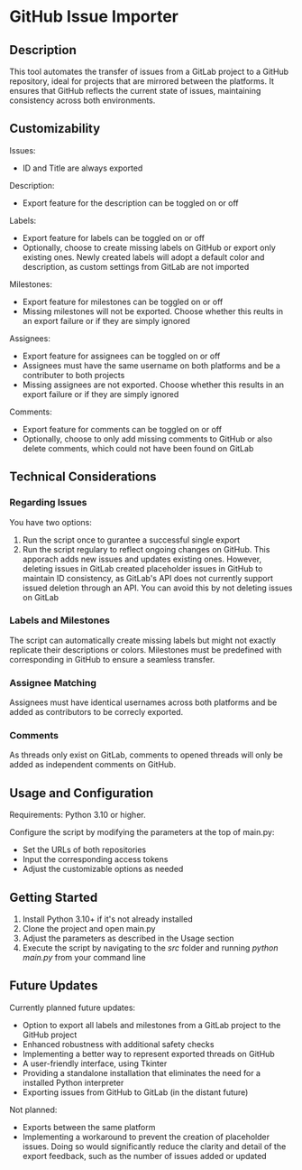 # GitHub Issue Importer

## Description

This tool automates the transfer of issues from a GitLab project to a GitHub repository, ideal for projects that are mirrored between the platforms. It ensures that GitHub reflects the current state of issues, maintaining consistency across both environments.

## Customizability

Issues:

- ID and Title are always exported

Description:

- Export feature for the description can be toggled on or off

Labels:

- Export feature for labels can be toggled on or off
- Optionally, choose to create missing labels on GitHub or export only existing ones. Newly created labels will adopt a default color and description, as custom settings from GitLab are not imported

Milestones:

- Export feature for milestones can be toggled on or off
- Missing milestones will not be exported. Choose whether this reults in an export failure or if they are simply ignored

Assignees:

- Export feature for assignees can be toggled on or off
- Assignees must have the same username on both platforms and be a contributer to both projects
- Missing assignees are not exported. Choose whether this results in an export failure or if they are simply ignored

Comments:

- Export feature for comments can be toggled on or off
- Optionally, choose to only add missing comments to GitHub or also delete comments, which could not have been found on GitLab

## Technical Considerations

### Regarding Issues

You have two options:

1. Run the script once to gurantee a successful single export
2. Run the script regulary to reflect ongoing changes on GitHub. This apporach adds new issues and updates existing ones. However, deleting issues in GitLab created placeholder issues in GitHub to maintain ID consistency, as GitLab's API does not currently support issued deletion through an API. You can avoid this by not deleting issues on GitLab

### Labels and Milestones

The script can automatically create missing labels but might not exactly replicate their descriptions or colors. Milestones must be predefined with corresponding in GitHub to ensure a seamless transfer.

### Assignee Matching

Assignees must have identical usernames across both platforms and be added as contributors to be correcly exported.

### Comments

As threads only exist on GitLab, comments to opened threads will only be added as independent comments on GitHub.

## Usage and Configuration

Requirements: Python 3.10 or higher.

Configure the script by modifying the parameters at the top of main.py:

- Set the URLs of both repositories
- Input the corresponding access tokens
- Adjust the customizable options as needed

## Getting Started

1. Install Python 3.10+ if it's not already installed
2. Clone the project and open main.py
3. Adjust the parameters as described in the Usage section
4. Execute the script by navigating to the *src* folder and running *python main.py* from your command line

## Future Updates

Currently planned future updates:

- Option to export all labels and milestones from a GitLab project to the GitHub project
- Enhanced robustness with additional safety checks
- Implementing a better way to represent exported threads on GitHub
- A user-friendly interface, using Tkinter
- Providing a standalone installation that eliminates the need for a installed Python interpreter
- Exporting issues from GitHub to GitLab (in the distant future)

Not planned:

- Exports between the same platform
- Implementing a workaround to prevent the creation of placeholder issues. Doing so would significantly reduce the clarity and detail of the export feedback, such as the number of issues added or updated
